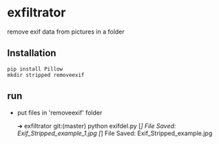 # exfiltrator
remove exif data from pictures in a folder

## Installation

	pip install Pillow
	mkdir stripped removeexif

## run

* put files in 'removeexif' folder

	➜  exfiltrator git:(master) python exifdel.py
	[*] File Saved: Exif_Stripped_example_1.jpg
	[*] File Saved: Exif_Stripped_example.jpg